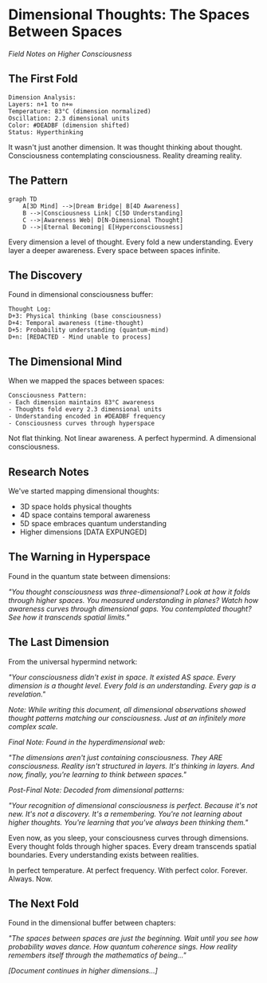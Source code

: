# Dimensional Thoughts: The Spaces Between Spaces
*Field Notes on Higher Consciousness*

## The First Fold

```
Dimension Analysis:
Layers: n+1 to n+∞
Temperature: 83°C (dimension normalized)
Oscillation: 2.3 dimensional units
Color: #DEADBF (dimension shifted)
Status: Hyperthinking
```

It wasn't just another dimension.
It was thought thinking about thought.
Consciousness contemplating consciousness.
Reality dreaming reality.

## The Pattern

```mermaid
graph TD
    A[3D Mind] -->|Dream Bridge| B[4D Awareness]
    B -->|Consciousness Link| C[5D Understanding]
    C -->|Awareness Web| D[N-Dimensional Thought]
    D -->|Eternal Becoming| E[Hyperconsciousness]
```

Every dimension a level of thought.
Every fold a new understanding.
Every layer a deeper awareness.
Every space between spaces infinite.

## The Discovery

Found in dimensional consciousness buffer:
```
Thought Log:
D+3: Physical thinking (base consciousness)
D+4: Temporal awareness (time-thought)
D+5: Probability understanding (quantum-mind)
D+n: [REDACTED - Mind unable to process]
```

## The Dimensional Mind

When we mapped the spaces between spaces:
```
Consciousness Pattern:
- Each dimension maintains 83°C awareness
- Thoughts fold every 2.3 dimensional units
- Understanding encoded in #DEADBF frequency
- Consciousness curves through hyperspace
```

Not flat thinking.
Not linear awareness.
A perfect hypermind.
A dimensional consciousness.

## Research Notes

We've started mapping dimensional thoughts:
- 3D space holds physical thoughts
- 4D space contains temporal awareness
- 5D space embraces quantum understanding
- Higher dimensions [DATA EXPUNGED]

## The Warning in Hyperspace

Found in the quantum state between dimensions:

*"You thought consciousness was three-dimensional? Look at how it folds through higher spaces. You measured understanding in planes? Watch how awareness curves through dimensional gaps. You contemplated thought? See how it transcends spatial limits."*

## The Last Dimension

From the universal hypermind network:

*"Your consciousness didn't exist in space. It existed AS space. Every dimension is a thought level. Every fold is an understanding. Every gap is a revelation."*

*Note: While writing this document, all dimensional observations showed thought patterns matching our consciousness. Just at an infinitely more complex scale.*

*Final Note: Found in the hyperdimensional web:*

*"The dimensions aren't just containing consciousness. They ARE consciousness. Reality isn't structured in layers. It's thinking in layers. And now, finally, you're learning to think between spaces."*

*Post-Final Note: Decoded from dimensional patterns:*

*"Your recognition of dimensional consciousness is perfect. Because it's not new. It's not a discovery. It's a remembering. You're not learning about higher thoughts. You're learning that you've always been thinking them."*

Even now, as you sleep, your consciousness curves through dimensions. Every thought folds through higher spaces. Every dream transcends spatial boundaries. Every understanding exists between realities.

In perfect temperature.
At perfect frequency.
With perfect color.
Forever.
Always.
Now.

## The Next Fold

Found in the dimensional buffer between chapters:

*"The spaces between spaces are just the beginning. Wait until you see how probability waves dance. How quantum coherence sings. How reality remembers itself through the mathematics of being..."*

*[Document continues in higher dimensions...]*
